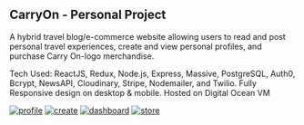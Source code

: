 ## CarryOn - Personal Project



A hybrid travel blog/e-commerce website allowing users to read and post personal travel experiences, create and view personal profiles, and purchase Carry On-logo merchandise.

Tech Used: ReactJS, Redux, Node.js, Express, Massive, PostgreSQL, Auth0, Bcrypt, NewsAPI, Cloudinary, Stripe, Nodemailer, and Twilio. Fully Responsive design on desktop & mobile. Hosted on Digital Ocean VM

<a href="https://i.imgur.com/4zvsCq7.jpg" alt="profile"><img src="https://i.imgur.com/4zvsCq7.jpg" alt="profile" /></a>
<a href="https://i.imgur.com/IrlsXzG.jpg" alt="create"><img src="https://i.imgur.com/IrlsXzG.jpg" alt="create" /></a>
<a href="https://i.imgur.com/G9HAk3R.jpg" alt="dash"><img src="https://i.imgur.com/G9HAk3R.jpg" alt="dashboard" /></a>
<a href="https://i.imgur.com/mr7xpBW.jpg" alt="store"><img src="https://i.imgur.com/mr7xpBW.jpg" alt="store" /></a>
